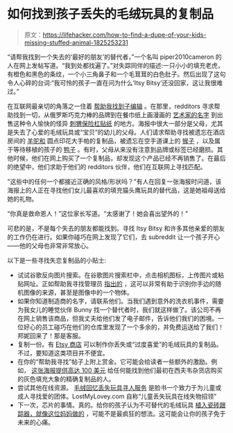 # 如何找到孩子丢失的毛绒玩具的复制品

> 原文：<https://lifehacker.com/how-to-find-a-dupe-of-your-kids-missing-stuffed-animal-1825253231>

“请帮我找到一个失去的‘最好的朋友’的替代者，”一个名叫 piper2010cameron 的人在网上发帖写道。“我到处都找遍了。”对失踪同伴的描述:一只小小的填充老虎，有橙色和黑色的条纹，一个小三角鼻子和一个毛茸茸的白色肚子。然后出现了这句令人心碎的台词:“我可怜的孩子一直在问为什么‘Itsy Bitsy’还没回家，这让我很难过。”



在互联网最亲切的角落之一住着 [帮助我找到子编辑](https://www.reddit.com/r/HelpMeFind/) 。在那里，redditors 寻求帮助找到一切，从俄罗斯巧克力棒的品牌到在餐巾纸上画漫画的 [艺术家的名字](https://www.reddit.com/r/HelpMeFind/comments/7k8ll1/help_me_find_who_drew_this_comic_please_i/) 到出售这种令人愉快的怪异 [刺猬保险杠贴纸](https://www.reddit.com/r/HelpMeFind/comments/7eanq6/hmf_this_hedgehog_bumper_stickermagnet/) 的地方。海报中很大一部分是父母，尤其是失去了心爱的毛绒玩具或“宝贝”的幼儿的父母。人们请求帮助寻找被遗忘在酒店房间的 [羊驼和](https://www.reddit.com/r/HelpMeFind/comments/83k7s3/help_me_replace_my_daughters_favorite_stuffed/) 圆点印花大手帕的复制品，被遗忘在空手道课上的 [猴子](https://www.reddit.com/r/HelpMeFind/comments/7hgavc/need_help_finding_replacement_stuffed_monkey/) ，以及属于等待移植的孩子的 [鸭子](https://www.reddit.com/r/HelpMeFind/comments/5uqlcp/please_help_me_find_this_stuffed_duck/) 。有时，父母从来没有注意到品牌或标签已经磨损。其他时候，他们在网上购买了一个复制品，却发现这个产品已经不再销售了。在最后的绝望中，他们求助于他们的 redditors 伙伴，他们在互联网上寻找匹配。

"这些中的任何一个都接近正确的风格/形状吗？"有人在回复一张海报时问道，该海报上的人正在寻找他们女儿最喜欢的填充猫头鹰玩具的替代品，这是她祖母送给她的礼物。

“你真是救命恩人！”这位家长写道。“太感谢了！她会喜出望外的！”

可悲的是，不是每个失去的朋友都能找到。寻找 Itsy Bitsy 和许多其他亲爱的朋友的工作仍在进行。如果你碰巧在网上发现了它们，去 subreddit 让一个孩子开心——他的父母也非常非常放心。

以下是一些寻找失恋复制品的小贴士:

*   试试谷歌反向图片搜索。在谷歌图片搜索栏中，点击相机图标，上传图片或粘贴网址。正如帮助我寻找管理员 [指出的](https://www.reddit.com/r/HelpMeFind/comments/5zmhpv/looking_for_a_higher_resolution_of_an_image_or/) ，这可以非常有助于识别你手边的随机图像的来源，甚至是图像中的一个物体。
*   如果你知道制造商的名字，请联系他们。当我们遇到意外的洗衣机事件，需要为我女儿的睡觉伙伴 Bunny 找一个替代者时，我们就这样做了。该公司不再在网上销售该商品，但我丈夫给他们发了电子邮件，告诉他们我们的困境。一位好心的员工碰巧在他们的仓库里发现了一个多余的，并免费运送给了我们！邦妮回来了！那是客服。
*   复制一份。有 [Etsy 商店](https://www.etsy.com/shop/StuffsByLara) 可以制作你丢失或“过度喜爱”的毛绒玩具的复制品。不过，要知道这类项目并不便宜。
*   在你的“帮助我寻找”帖子上附上赏金。它可能会给读者一些额外的激励。例如， [这张海报提供高达 100 美元](https://www.reddit.com/r/HelpMeFind/comments/6ye47u/hmf_this_stuffed_elephant_100_bounty/) 给任何能找到他们最初在西夫韦杂货店购买的灰色填充大象的精确复制品的人。
*   尝试其他在线资源。 [毛绒回忆丢失玩具寻人服务](https://www.facebook.com/groups/plushmemories/?ref=group_header) 是脸书一个致力于为儿童或成人寻找爱的团体。LostMyLovey.com 自称“儿童丢失玩具在线失物招领”
*   下一次，芯片的事情。真的。给你的孩子认为不可替代的毛绒玩具 [植入瓷砖跟踪器，就像这位妈妈做的](https://www.thetileapp.com/en-us/blog/lost-stuffed-animal-lovey-technology) ，可能不是最疯狂的想法。这可能会让你的孩子免于未来的心痛。